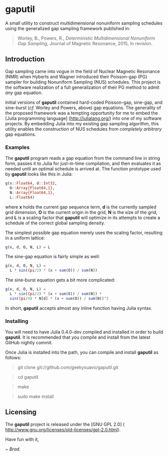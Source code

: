 # gaputil

A small utility to construct multidimensional nonuniform sampling schedules
using the generalized gap sampling framework published in:

> Worley, B., Powers, R., _Deterministic Multidimensional Nonuniform
> Gap Sampling_, Journal of Magnetic Resonance, 2015, In revision.

## Introduction

Gap sampling came into vogue in the field of Nuclear Magnetic Resonance (NMR)
when Hyberts and Wagner introduced their Poisson-gap (PG) sampler for building
Nonuniform Sampling (NUS) schedules. This project is the software realization
of a full generalization of their PG method to admit _any_ gap equation.

Initial versions of **gaputil** contained hard-coded Poisson-gap, sine-gap,
and sine-burst (_cf._ Worley and Powers, above) gap equations. The generality
of the proposed framework was a tempting opportunity for me to embed the
[Julia programming language] (http://julialang.org/) into one of my software
projects. By embedding Julia into my existing gap sampling algorithm, this
utility enables the construction of NUS schedules from _completely arbitrary_
gap equations.

### Examples

The **gaputil** program reads a gap equation from the command line in string
form, passes it to Julia for just-in-time compilation, and then evaluates it
as needed until an optimal schedule is arrived at. The function prototype
used by **gaputil** looks like this in Julia:

```julia
g(x::Float64, d::Int32,
  O::Array{Float64,1},
  N::Array{Float64,1},
  L::Float64)
```

where **x** holds the current gap sequence term, **d** is the currently
sampled grid dimension, **O** is the current origin in the grid, **N**
is the size of the grid, and **L** is a scaling factor that **gaputil**
will optimize in its attempts to create a schedule of the correct
global sampling density.

The simplest possible gap equation merely uses the scaling factor,
resulting in a uniform lattice:

```julia
g(x, d, O, N, L) = L
```

The sine-gap equation is fairly simple as well:

```julia
g(x, d, O, N, L) =
  L * sin((pi/2) * (x + sum(O)) / sum(N))
```

The sine-burst equation gets a bit more complicated:

```julia
g(x, d, O, N, L) =
  L * sin((pi/2) * (x + sum(O)) / sum(N)) *
  sin((pi/4) * N[d] * (x + sum(O)) / sum(N))^2
```

In short, **gaputil** accepts almost any inline function having
Julia syntax.

### Installing

You will need to have Julia 0.4.0-dev compiled and installed in
order to build **gaputil**. It is recommended that you compile
and install from the latest GitHub nightly commit.

Once Julia is installed into the path, you can compile and install
**gaputil** as follows:

> git clone git://github.com/geekysuavo/gaputil.git

> cd gaputil

> make

> sudo make install

## Licensing

The **gaputil** project is released under the [GNU GPL 2.0] (
http://www.gnu.org/licenses/old-licenses/gpl-2.0.html).

Have fun with it,

*~ Brad.*

